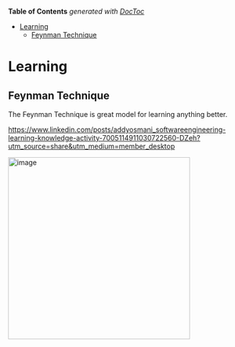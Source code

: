 <!-- START doctoc generated TOC please keep comment here to allow auto update -->
<!-- DON'T EDIT THIS SECTION, INSTEAD RE-RUN doctoc TO UPDATE -->
**Table of Contents**  *generated with [DocToc](https://github.com/thlorenz/doctoc)*

- [Learning](#learning)
  - [Feynman Technique](#feynman-technique)

<!-- END doctoc generated TOC please keep comment here to allow auto update -->

# Learning

##  Feynman Technique

The Feynman Technique is great model for learning anything better.
  
https://www.linkedin.com/posts/addyosmani_softwareengineering-learning-knowledge-activity-7005114911030722560-DZeh?utm_source=share&utm_medium=member_desktop

<img width="371" alt="image" src="https://user-images.githubusercontent.com/93916519/205978732-73964391-d576-4bbb-9248-9deb799faa96.png">

